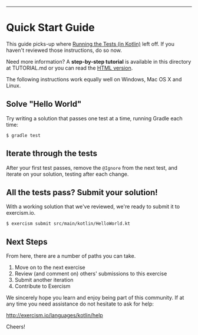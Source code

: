 ----
# Quick Start Guide

This guide picks-up where [Running the Tests (in Kotlin)](http://exercism.io/languages/kotlin/tests)
left off.  If you haven't reviewed those instructions, do so now.

Need more information?  A **step-by-step tutorial** is available in this directory at TUTORIAL.md or you can read
the [HTML version](https://github.com/exercism/xkotlin/blob/master/exercises/hello-world/TUTORIAL.md).

The following instructions work equally well on Windows, Mac OS X and Linux.

## Solve "Hello World"

Try writing a solution that passes one test at a time, running Gradle each time:


```
$ gradle test
```

## Iterate through the tests

After your first test passes, remove the `@Ignore` from the next test, and iterate on your solution,
testing after each change.

## All the tests pass?  Submit your solution!

With a working solution that we've reviewed, we're ready to submit it to
exercism.io.

```
$ exercism submit src/main/kotlin/HelloWorld.kt
```

## Next Steps

From here, there are a number of paths you can take.

1. Move on to the next exercise
2. Review (and comment on) others' submissions to this exercise
3. Submit another iteration
4. Contribute to Exercism


We sincerely hope you learn and enjoy being part of this community.  If at any time you need assistance
do not hesitate to ask for help:

http://exercism.io/languages/kotlin/help

Cheers!
